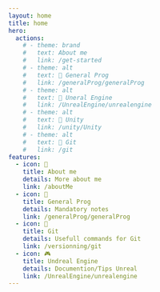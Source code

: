 ```yaml
---
layout: home
title: home
hero:
  actions:
    # - theme: brand
    #   text: About me
    #   link: /get-started
    # - theme: alt
    #   text: 📌 General Prog
    #   link: /generalProg/generalProg
    # - theme: alt
    #   text: 📌 Uneral Engine
    #   link: /UnrealEngine/unrealengine
    # - theme: alt
    #   text: 📌 Unity
    #   link: /unity/Unity
    # - theme: alt
    #   text: 📌 Git
    #   link: /git
features:
  - icon: 📝
    title: About me
    details: More about me
    link: /aboutMe
  - icon: 🚀
    title: General Prog
    details: Mandatory notes
    link: /generalProg/generalProg
  - icon: 🚀
    title: Git
    details: Usefull commands for Git
    link: /versionning/git
  - icon: 🎮
    title: Undreal Engine
    details: Documention/Tips Unreal
    link: /UnrealEngine/unrealengine
---
```


